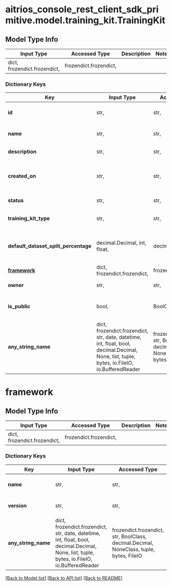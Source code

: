 # aitrios_console_rest_client_sdk_primitive.model.training_kit.TrainingKit

## Model Type Info
Input Type | Accessed Type | Description | Notes
------------ | ------------- | ------------- | -------------
dict, frozendict.frozendict,  | frozendict.frozendict,  |  | 

### Dictionary Keys
Key | Input Type | Accessed Type | Description | Notes
------------ | ------------- | ------------- | ------------- | -------------
**id** | str,  | str,  | Set the training kit ID. | [optional] 
**name** | str,  | str,  | Set the training kit name. | [optional] 
**description** | str,  | str,  | Set the tag description. | [optional] 
**created_on** | str,  | str,  | Set the date the training kit was created. | [optional] 
**status** | str,  | str,  | Set the status. | [optional] 
**training_kit_type** | str,  | str,  | Set the training kit type. | [optional] 
**default_dataset_split_percentage** | decimal.Decimal, int, float,  | decimal.Decimal,  | Set the default dataset split percentage. | [optional] 
**[framework](#framework)** | dict, frozendict.frozendict,  | frozendict.frozendict,  |  | [optional] 
**owner** | str,  | str,  | Set the owner. | [optional] 
**is_public** | bool,  | BoolClass,  | Set whether or not to publish. | [optional] 
**any_string_name** | dict, frozendict.frozendict, str, date, datetime, int, float, bool, decimal.Decimal, None, list, tuple, bytes, io.FileIO, io.BufferedReader | frozendict.frozendict, str, BoolClass, decimal.Decimal, NoneClass, tuple, bytes, FileIO | any string name can be used but the value must be the correct type | [optional]

# framework

## Model Type Info
Input Type | Accessed Type | Description | Notes
------------ | ------------- | ------------- | -------------
dict, frozendict.frozendict,  | frozendict.frozendict,  |  | 

### Dictionary Keys
Key | Input Type | Accessed Type | Description | Notes
------------ | ------------- | ------------- | ------------- | -------------
**name** | str,  | str,  | Set the framework name. | [optional] 
**version** | str,  | str,  | Set the framework version. | [optional] 
**any_string_name** | dict, frozendict.frozendict, str, date, datetime, int, float, bool, decimal.Decimal, None, list, tuple, bytes, io.FileIO, io.BufferedReader | frozendict.frozendict, str, BoolClass, decimal.Decimal, NoneClass, tuple, bytes, FileIO | any string name can be used but the value must be the correct type | [optional]

[[Back to Model list]](../../README.md#documentation-for-models) [[Back to API list]](../../README.md#documentation-for-api-endpoints) [[Back to README]](../../README.md)

